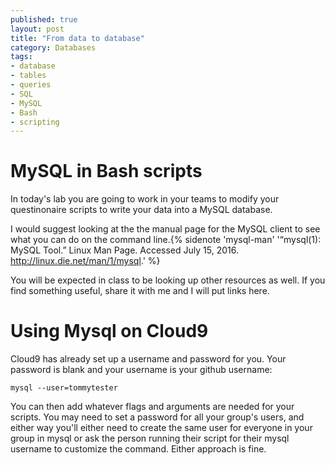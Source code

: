 ```yaml
---
published: true
layout: post
title: "From data to database"
category: Databases
tags: 
- database
- tables
- queries
- SQL
- MySQL
- Bash
- scripting
---
```


# MySQL in Bash scripts

In today's lab you are going to work in your teams to modify your questinonaire scripts to write your data into a MySQL database. 
<excerpt/>

I would suggest looking at the the manual page for the MySQL client to see what you can do on the command line.{% sidenote 'mysql-man' '“mysql(1): MySQL Tool.” Linux Man Page. Accessed July 15, 2016. http://linux.die.net/man/1/mysql.' %}

You will be expected in class to be looking up other resources as well. 
If you find something useful, share it with me and I will put links here.

# Using Mysql on Cloud9

Cloud9 has already set up a username and password for you.  Your password is blank and your username is your github username:

```
mysql --user=tommytester
```

You can then add whatever flags and arguments are needed for your scripts.  You may need to set a password for all your group's users, and either way you'll either need to create the same user for everyone in your group in mysql or ask the person running their script for their mysql username to customize the command.  Either approach is fine.

